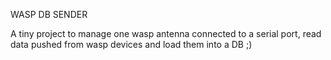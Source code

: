WASP DB SENDER

A tiny project to manage one wasp antenna connected to a serial port,
read data pushed from wasp devices and load them into a DB ;)
